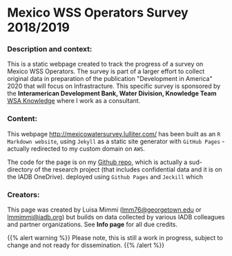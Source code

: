 # Mexico WSS Operators Survey 2018/2019

### Description and context: 
This is a static webpage created to track the progress of a survey on Mexico WSS Operators. The survey is part of a larger effort to collect original data in preparation of the publication "Development in America" 2020 that will focus on Infrastracture. This specific survey is sponsored by the **Interamerican Development Bank, Water Division, Knowledge Team** [WSA Knowledge](https://idbg.sharepoint.com/sites/WSAknowledge) where I work as a consultant. 

### Content: 
This webpage http://mexicowatersurvey.lulliter.com/ has been built as an `R Markdown website`, using `Jekyll` as a static site generator with `GitHub Pages` - actually redirected to my custom domain on `AWS`. 

The code for the page is on my [Github repo](https://github.com/Lulliter/MexicoWaterSurvey), which is actually a sud-directory of the research project (that includes confidential data and it is on the IADB OneDrive). 
deployed using `Github Pages` and `Jeckill` which   

### Creators: 
This page was created by Luisa Mimmi (lmm76@georgetown.edu or lmmimmi@iadb.org) but builds on data collected by various IADB colleagues and partner organizations. See **Info page** for all due credits. 


{{% alert warning %}}
Please note, this is still a work in progress, subject to change and not ready for dissemination. 
{{% /alert %}}
